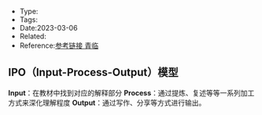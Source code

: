 * Type:
* Tags:
* Date:2023-03-06
* Related:
* Reference:[参考链接 青临](https://www.zhihu.com/question/52782284/answer/1798716003)

## IPO（Input-Process-Output）模型

**Input**：在教材中找到对应的解释部分
**Process**：通过提炼、复述等等一系列加工方式来深化理解程度
**Output**：通过写作、分享等方式进行输出。

